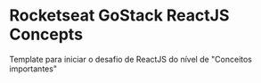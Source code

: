 # Rocketseat GoStack ReactJS Concepts
Template para iniciar o desafio de ReactJS do nível de "Conceitos importantes"
